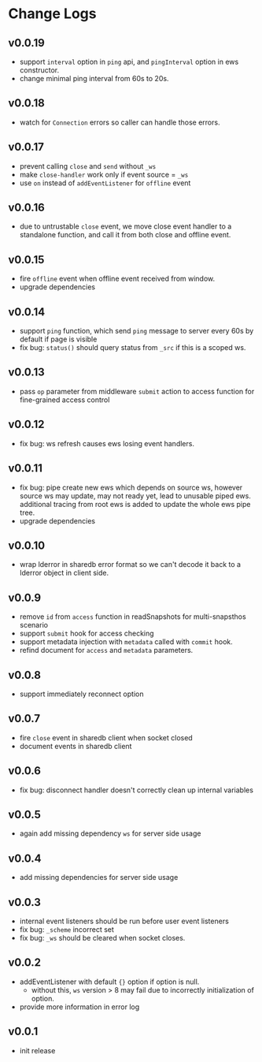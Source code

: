 # Change Logs

## v0.0.19

 - support `interval` option in `ping` api, and `pingInterval` option in ews constructor.
 - change minimal ping interval from 60s to 20s.


## v0.0.18

 - watch for `Connection` errors so caller can handle those errors.


## v0.0.17

 - prevent calling `close` and `send` without `_ws`
 - make `close-handler` work only if event source = `_ws`
 - use `on` instead of `addEventListener` for `offline` event


## v0.0.16

 - due to untrustable `close` event, we move close event handler to a standalone function, and call it from both close and offline event.


## v0.0.15

 - fire `offline` event when offline event received from window.
 - upgrade dependencies


## v0.0.14

 - support `ping` function, which send `ping` message to server every 60s by default if page is visible
 - fix bug: `status()` should query status from `_src` if this is a scoped ws.


## v0.0.13

 - pass `op` parameter from middleware `submit` action to access function for fine-grained access control


## v0.0.12

 - fix bug: ws refresh causes ews losing event handlers.


## v0.0.11

 - fix bug: pipe create new ews which depends on source ws, however source ws may update, may not ready yet,
   lead to unusable piped ews. additional tracing from root ews is added to update the whole ews pipe tree.
 - upgrade dependencies


## v0.0.10

 - wrap lderror in sharedb error format so we can't decode it back to a lderror object in client side.


## v0.0.9

 - remove `id` from `access` function in readSnapshots for multi-snapsthos scenario
 - support `submit` hook for access checking
 - support metadata injection with `metadata` called with `commit` hook.
 - refind document for `access` and `metadata` parameters.


## v0.0.8

 - support immediately reconnect option


## v0.0.7

 - fire `close` event in sharedb client when socket closed
 - document events in sharedb client


## v0.0.6

 - fix bug: disconnect handler doesn't correctly clean up internal variables


## v0.0.5

 - again add missing dependency `ws` for server side usage


## v0.0.4

 - add missing dependencies for server side usage


## v0.0.3

 - internal event listeners should be run before user event listeners
 - fix bug: `_scheme` incorrect set
 - fix bug: `_ws` should be cleared when socket closes.


## v0.0.2

 - addEventListener with default `{}` option if option is null.
   - without this, `ws` version > 8 may fail due to incorrectly initialization of option.
 - provide more information in error log

 
## v0.0.1

 - init release
